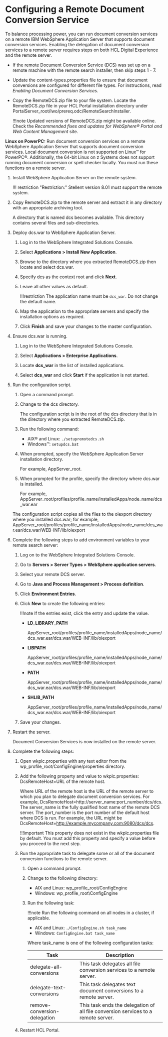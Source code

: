 # Configuring a Remote Document Conversion Service

To balance processing power, you can run document conversion services on a remote IBM WebSphere Application Server that supports document conversion services. Enabling the delegation of document conversion services to a remote server requires steps on both HCL Digital Experience and the remote server.

-   If the remote Document Conversion Service (DCS) was set up on a remote machine with the remote search installer, then skip steps 1 - 7.
-   Update the content-types.properties file to ensure that document conversions are configured for different file types. For instructions, read *Enabling Document Conversion Services*.
-   Copy the RemoteDCS.zip file to your file system. Locate the RemoteDCS.zip file in your HCL Portal installation directory under PortalServer_root/lwo/prereq.odc/RemoteSearchInstaller.

    !!!note
        Updated versions of RemoteDCS.zip might be available online. Check the *Recommended fixes and updates for WebSphere® Portal and Web Content Management* site.

**Linux on PowerPC:** Run document conversion services on a remote WebSphere Application Server that supports document conversion services. Local document conversion is not supported on Linux™ for PowerPC®. Additionally, the 64-bit Linux on z Systems does not support running document conversion or spell checker locally. You must run these functions on a remote server.

1.  Install WebSphere Application Server on the remote system.

    !!! restriction "Restriction:" 
        Stellent version 8.01 must support the remote system.

2.  Copy RemoteDCS.zip to the remote server and extract it in any directory with an appropriate archiving tool.

    A directory that is named dcs becomes available. This directory contains several files and sub-directories.

3.  Deploy dcs.war to WebSphere Application Server.

    1.  Log in to the WebSphere Integrated Solutions Console.

    2.  Select **Applications > Install New Application**.

    3.  Browse to the directory where you extracted RemoteDCS.zip then locate and select dcs.war.

    4.  Specify dcs as the context root and click **Next**.

    5.  Leave all other values as default.

        !!!restriction
            The application name must be `dcs_war`. Do not change the default name.

    6.  Map the application to the appropriate servers and specify the installation options as required.

    7.  Click **Finish** and save your changes to the master configuration.

4.  Ensure dcs.war is running.

    1.  Log in to the WebSphere Integrated Solutions Console.

    2.  Select **Applications > Enterprise Applications**.

    3.  Locate **dcs_war** in the list of installed applications.

    4.  Select **dcs_war** and click **Start** if the application is not started.

5.  Run the configuration script.

    1.  Open a command prompt.

    2.  Change to the dcs directory.

        The configuration script is in the root of the dcs directory that is in the directory where you extracted RemoteDCS.zip.

    3.  Run the following command:

        -   AIX® and Linux: `./setupremotedcs.sh`
        -   Windows™: `setupdcs.bat`

    4.  When prompted, specify the WebSphere Application Server installation directory.

        For example, AppServer_root.

    5.  When prompted for the profile, specify the directory where dcs.war is installed.

        For example, AppServer_root/profiles/profile_name/installedApps/node_name/dcs_war.ear

    The configuration script copies all the files to the oiexport directory where you installed dcs.war; for example, AppServer_root/profiles/profile_name/installedApps/node_name/dcs_war.ear/dcs.war/WEB-INF/lib/oiexport

6.  Complete the following steps to add environment variables to your remote search server:

    1.  Log on to the WebSphere Integrated Solutions Console.

    2.  Go to **Servers > Server Types > WebSphere application servers**.

    3.  Select your remote DCS server.

    4.  Go to **Java and Process Management > Process definition**.

    5.  Click **Environment Entries**.

    6.  Click **New** to create the following entries:

        !!!note
            If the entries exist, click the entry and update the value.

        -   **LD_LIBRARY_PATH**

            AppServer_root/profiles/profile_name/installedApps/node_name/dcs_war.ear/dcs.war/WEB-INF/lib/oiexport

        -   **LIBPATH**

            AppServer_root/profiles/profile_name/installedApps/node_name/dcs_war.ear/dcs.war/WEB-INF/lib/oiexport

        -   **PATH**

            AppServer_root/profiles/profile_name/installedApps/node_name/dcs_war.ear/dcs.war/WEB-INF/lib/oiexport

        -   **SHLIB_PATH**

            AppServer_root/profiles/profile_name/installedApps/node_name/dcs_war.ear/dcs.war/WEB-INF/lib/oiexport

    7.  Save your changes.

7.  Restart the server.

    Document Conversion Services is now installed on the remote server.

8.  Complete the following steps:

    1.  Open wkplc.properties with any text editor from the wp_profile_root/ConfigEngine/properties directory.

    2.  Add the following property and value to wkplc.properties: DcsRemoteHost=URL of the remote host.

        Where URL of the remote host is the URL of the remote server to which you plan to delegate document conversion services. For example, DcsRemoteHost=http://server_name:port_number/dcs/dcs. The server\_name is the fully qualified host name of the remote DCS server. The port\_number is the port number of the default host where DCS is run. For example, the URL might be DcsRemoteHost=http://example.mycompany.com:9080/dcs/dcs.

        !!!important
            This property does not exist in the wkplc.properties file by default. You must add this property and specify a value before you proceed to the next step.

    3.  Run the appropriate task to delegate some or all of the document conversion functions to the remote server.

        1.  Open a command prompt.
        2.  Change to the following directory:
            -   AIX and Linux: wp_profile_root/ConfigEngine
            -   Windows: wp_profile_root\ConfigEngine

        3.  Run the following task:

            !!!note
                Run the following command on all nodes in a cluster, if applicable.

            -   AIX and Linux: `./ConfigEngine.sh task_name`
            -   Windows: `ConfigEngine.bat task_name`

            Where task_name is one of the following configuration tasks:

            |Task|Description|
            |----|-----------|
            |delegate-all-conversions|This task delegates all file conversion services to a remote server.|
            |delegate-text-conversions|This task delegates text document conversions to a remote server.|
            |remove-conversion-delegation|This task ends the delegation of all file conversion services to a remote server.|

    4.  Restart HCL Portal.



